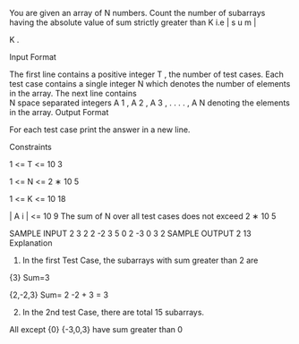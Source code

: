 You are given an array of 
N
  numbers. Count the number of subarrays having the absolute value of sum strictly greater than 
K
   i.e 
|
s
u
m
|
>
K
 .

 

Input Format

The first line contains a positive integer 
T
 , the number of test cases. 
Each test case contains a single integer 
N
  which denotes the number of elements in the array.
The next line contains  
N
  space separated integers 
A
1
,
A
2
,
A
3
,
.
.
.
.
,
A
N
 denoting the elements in the array.
Output Format 

For each test case print the answer in a new line.

Constraints


1
<=
T
<=
10
3

1
<=
N
<=
2
∗
10
5

1
<=
K
<=
10
18

|
A
i
|
<=
10
9
The sum of 
N
 over all test cases does not exceed 
2
∗
10
5
 

SAMPLE INPUT 
2
3 2
2 -2 3
5 0
2 -3 0 3 2
SAMPLE OUTPUT 
2
13
Explanation
1. In the first Test Case, the subarrays with sum greater than 2 are

{3}  Sum=3

{2,-2,3} Sum= 2 -2 + 3 = 3

2. In the 2nd test Case, there are total 15 subarrays.

All except {0}  {-3,0,3} have sum greater than 0